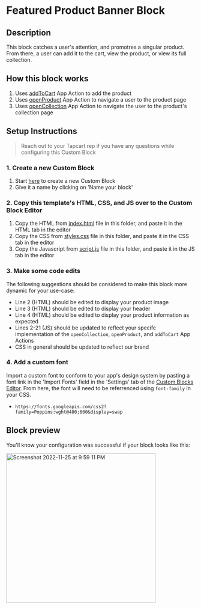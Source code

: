 # Featured Product Banner Block

## Description
This block catches a user's attention, and promotres a singular product. From there, a user can add it to the cart, view the product, or view its full collection.

## How this block works
1. Uses [addToCart](https://docs.tapcart.com/docs/app-actions) App Action to add the product
2. Uses [openProduct](https://docs.tapcart.com/docs/app-actions) App Action to navigate a user to the product page
3. Uses [openCollection](https://docs.tapcart.com/docs/app-actions) App Action to navigate the user to the product's collection page

## Setup Instructions
> Reach out to your Tapcart rep if you have any questions while configuring this Custom Block

### 1. Create a new Custom Block
1. Start [here](https://app.tapcart.com/custom-blocks) to create a new Custom Block
2. Give it a name by clicking on 'Name your block'

### 2. Copy this template's HTML, CSS, and JS over to the Custom Block Editor
1. Copy the HTML from [index.html](https://github.com/Tapcart-Templates/custom-block-templates/blob/main/Featured%20Product%20Homepage%20Banner/index.html) file in this folder, and paste it in the HTML tab in the editor
2. Copy the CSS from [styles.css](https://github.com/Tapcart-Templates/custom-block-templates/blob/main/Featured%20Product%20Homepage%20Banner/styles.css) file in this folder, and paste it in the CSS tab in the editor
3. Copy the Javascript from [script.js](https://github.com/Tapcart-Templates/custom-block-templates/blob/main/Featured%20Product%20Homepage%20Banner/scripts.js) file in this folder, and paste it in the JS tab in the editor

### 3. Make some code edits
The following suggestions should be considered to make this block more dynamic for your use-case:

- Line 2 (HTML) should be edited to display your product image
- Line 3 (HTML) should be edited to display your header
- Line 4 (HTML) should be edited to display your product information as expected
- Lines 2-21 (JS) should be updated to reflect your specifc implementation of the `openCollection`, `openProduct`, and `addToCart` App Actions
- CSS in general should be updated to reflect our brand

### 4. Add a custom font
Import a custom font to conform to your app's design system by pasting a font link in the 'Import Fonts' field in the 'Settings' tab of the [Custom Blocks Editor](https://app.tapcart.com/custom-blocks). From here, the font will need to be referrenced using `font-family` in your CSS.

- `https://fonts.googleapis.com/css2?family=Poppins:wght@400;600&display=swap`

## Block preview
You'll know your configuration was successful if your block looks like this:

<img width="398" alt="Screenshot 2022-11-25 at 9 59 11 PM" src="https://user-images.githubusercontent.com/15990327/204074638-afc7edf6-c40a-4a55-b3d0-ce92bb4edad4.png">


